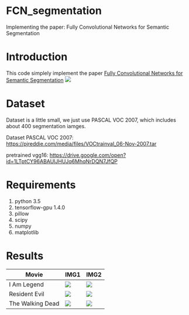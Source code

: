 # FCN_segmentation
Implementing the paper: Fully Convolutional Networks for Semantic Segmentation

# Introduction
This code simplely implement the paper [Fully Convolutional Networks for Semantic Segmentation](https://people.eecs.berkeley.edu/~jonlong/long_shelhamer_fcn.pdf)
![](https://github.com/MingtaoGuo/FCN_segmentation/blob/master/IMGS/0.jpg)
# Dataset
Dataset is a little small, we just use PASCAL VOC 2007, which includes about 400 segmentation iamges.

Dataset PASCAL VOC 2007: https://pjreddie.com/media/files/VOCtrainval_06-Nov-2007.tar

pretrained vgg16: https://drive.google.com/open?id=1LTptCY96ABAUlJHUJq6MhqNrDQN7JfQP
# Requirements
1. python 3.5
2. tensorflow-gpu 1.4.0
3. pillow
4. scipy
5. numpy
6. matplotlib
# Results
|Movie|IMG1|IMG2|
|-|-|-|
|I Am Legend|![](https://github.com/MingtaoGuo/FCN_segmentation/blob/master/IMGS/1.jpg)|![](https://github.com/MingtaoGuo/FCN_segmentation/blob/master/IMGS/4.jpg)|
|Resident Evil|![](https://github.com/MingtaoGuo/FCN_segmentation/blob/master/IMGS/2.jpg)|![](https://github.com/MingtaoGuo/FCN_segmentation/blob/master/IMGS/3.jpg)|
|The Walking Dead|![](https://github.com/MingtaoGuo/FCN_segmentation/blob/master/IMGS/5.jpg)|![](https://github.com/MingtaoGuo/FCN_segmentation/blob/master/IMGS/6.jpg)|

